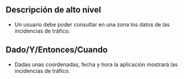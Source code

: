 ## Descripción de alto nivel

* Un usuario debe poder consultar en una zona los datos de las incidencias de tráfico.

## Dado/Y/Entonces/Cuando

* Dadas unas coordenadas, fecha y hora la aplicación mostrará las incidencias de tráfico.